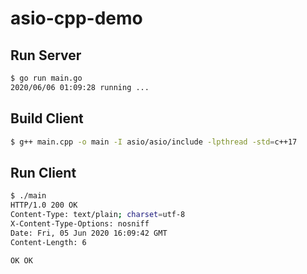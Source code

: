 # asio-cpp-demo

## Run Server

```sh
$ go run main.go
2020/06/06 01:09:28 running ...
```

## Build Client

```sh
$ g++ main.cpp -o main -I asio/asio/include -lpthread -std=c++17
```

## Run Client

```sh
$ ./main
HTTP/1.0 200 OK
Content-Type: text/plain; charset=utf-8
X-Content-Type-Options: nosniff
Date: Fri, 05 Jun 2020 16:09:42 GMT
Content-Length: 6

OK OK
```
